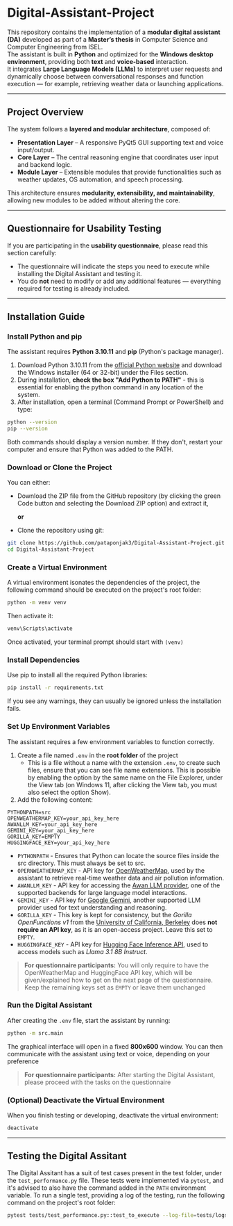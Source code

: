 # Digital-Assistant-Project
This repository contains the implementation of a **modular digital assistant (DA)** developed as part of a **Master’s thesis** in Computer Science and Computer Engineering from ISEL.  
The assistant is built in **Python** and optimized for the **Windows desktop environment**, providing both **text** and **voice-based** interaction.  
It integrates **Large Language Models (LLMs)** to interpret user requests and dynamically choose between conversational responses and function execution — for example, retrieving weather data or launching applications.

---
## Project Overview

The system follows a **layered and modular architecture**, composed of:

- **Presentation Layer** – A responsive PyQt5 GUI supporting text and voice input/output.  
- **Core Layer** – The central reasoning engine that coordinates user input and backend logic.  
- **Module Layer** – Extensible modules that provide functionalities such as weather updates, OS automation, and speech processing.

This architecture ensures **modularity, extensibility, and maintainability**, allowing new modules to be added without altering the core.

---

## Questionnaire for Usability Testing

If you are participating in the **usability questionnaire**, please read this section carefully:
- The questionnaire will indicate the steps you need to execute while installing the Digital Assistant and testing it.  
- You do **not** need to modify or add any additional features — everything required for testing is already included.

---

## Installation Guide

### Install Python and pip

The assistant requires **Python 3.10.11** and **pip** (Python's package manager).

1. Download Python 3.10.11 from the [official Python website](https://www.python.org/downloads/release/python-31011/) and download the Windows installer (64 or 32-bit) under the Files section.
2. During installation, **check the box "Add Python to PATH"** - this is essential for enabling the python command in any location of the system.
3. After installation, open a terminal (Command Prompt or PowerShell) and type:
```bash
python --version
pip --version
```
Both commands should display a version number. If they don't, restart your computer and ensure that Python was added to the PATH.

### Download or Clone the Project

You can either:
- Download the ZIP file from the GitHub repository (by clicking the green Code button and selecting the Download ZIP option) and extract it,

    **or**
- Clone the repository using git:
```bash
git clone https://github.com/pataponjak3/Digital-Assistant-Project.git
cd Digital-Assistant-Project
```

### Create a Virtual Environment

A virtual environment isonates the dependencies of the project, the following command should be executed on the project's root folder:
```bash
python -m venv venv
```
Then activate it:
```bash
venv\Scripts\activate
```
Once activated, your terminal prompt should start with `(venv)`

### Install Dependencies
Use pip to install all the required Python libraries:
```bash
pip install -r requirements.txt
```
If you see any warnings, they can usually be ignored unless the installation fails.

### Set Up Environment Variables

The assistant requires a few environment variables to function correctly.
1. Create a file named `.env` in the **root folder** of the project
    * This is a file without a name with the extension `.env`, to create such files, ensure that you can see file name extensions. This is possible by enabling the option by the same name on the File Explorer, under the View tab (on Windows 11, after clicking the View tab, you must also select the option Show).
2. Add the following content:
```env
PYTHONPATH=src
OPENWEATHERMAP_KEY=your_api_key_here
AWANLLM_KEY=your_api_key_here
GEMINI_KEY=your_api_key_here
GORILLA_KEY=EMPTY
HUGGINGFACE_KEY=your_api_key_here
```
* `PYTHONPATH` - Ensures that Python can locate the source files inside the src directory. This must always be set to src.
* `OPERNWEATHERMAP_KEY` - API key for [OpenWeatherMap](https://openweathermap.org/), used by the assistant to retrieve real-time weather data and air pollution information.
* `AWANLLM_KEY` - API key for accessing the [Awan LLM provider](https://www.awanllm.com/), one of the supported backends for large language model interactions.
* `GEMINI_KEY` - API key for [Google Gemini](https://aistudio.google.com/apikey), another supported LLM provider used for text understanding and reasoning.
* `GORILLA_KEY` - This key is kept for consistency, but the *Gorilla OpenFunctions v1* from the [University of California, Berkeley](https://gorilla.cs.berkeley.edu/) does **not require an API key**, as it is an open-access project. Leave this set to `EMPTY`.
* `HUGGINGFACE_KEY` - API key for [Hugging Face Inference API](https://huggingface.co/), used to access models such as *Llama 3.1 8B Instruct*.

> **For questionnaire participants:**
> You will only require to have the OpenWeatherMap and HuggingFace API key, which will be given/explained how to get on the next page of the questionnaire.
> Keep the remaining keys set as `EMPTY` or leave them unchanged

### Run the Digital Assistant

After creating the `.env` file, start the assistant by running:
```bash
python -m src.main
```
The graphical interface will open in a fixed **800x600** window.
You can then communicate with the assistant using text or voice, depending on your preference
> **For questionnaire participants:**
> After starting the Digital Assistant, please proceed with the tasks on the questionnaire

### (Optional) Deactivate the Virtual Environment

When you finish testing or developing, deactivate the virtual environment:
```bash
deactivate
```

---

## Testing the Digital Assitant

The Digital Assitant has a suit of test cases present in the test folder, under the `test_performance.py` file. These tests were implemented via `pytest`, and it's advised to also have the command added in the `PATH` environment variable. To run a single test, providing a log of the testing, run the following command on the project's root folder:

```bash
pytest tests/test_performance.py::test_to_execute --log-file=tests/logs/log_name.log --log-file-level=DEBUG -v
```